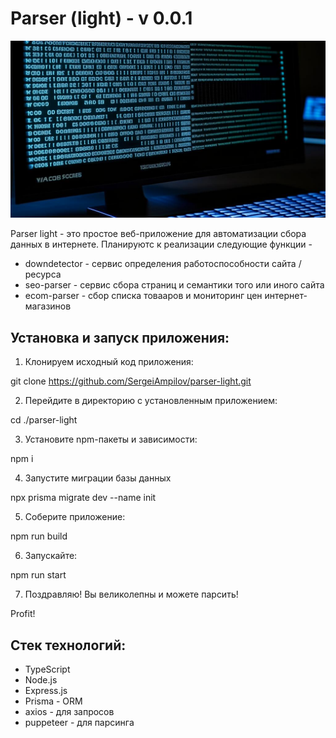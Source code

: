 # Parser (light) - v 0.0.1

![Parser-light](/public/images/parsing.png)

Parser light - это простое веб-приложение для автоматизации сбора данных в интернете. Планируютс к реализации следующие функции - 

+ downdetector - сервис определения работоспособности сайта / ресурса
+ seo-parser - сервис сбора страниц и семантики того или иного сайта
+ ecom-parser - сбор списка товааров и мониторинг цен интернет-магазинов

## Установка и запуск приложения:

1. Клонируем исходный код приложения:

git clone https://github.com/SergeiAmpilov/parser-light.git

2. Перейдите в директорию с установленным приложением:

cd ./parser-light

3. Установите npm-пакеты и зависимости:

npm i

4. Запустите миграции базы данных

npx prisma migrate dev --name init


5. Соберите приложение:

npm run build

6. Запускайте:

npm run start

7. Поздравляю! Вы великолепны и можете парсить!

Profit!


## Стек технологий:
+ TypeScript
+ Node.js
+ Express.js
+ Prisma - ORM
+ axios - для запросов
+ puppeteer - для парсинга
